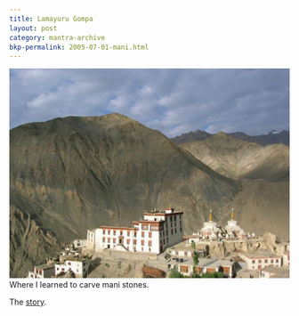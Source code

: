 ```yaml
---
title: Lamayuru Gompa
layout: post
category: mantra-archive
bkp-permalink: 2005-07-01-mani.html
---
```



![starting](/assets/images/mani/lamayuru.jpg)  
Where I learned to carve mani stones.  

The [story](/pages/prose/pilgrimage.html#lamayuru).

